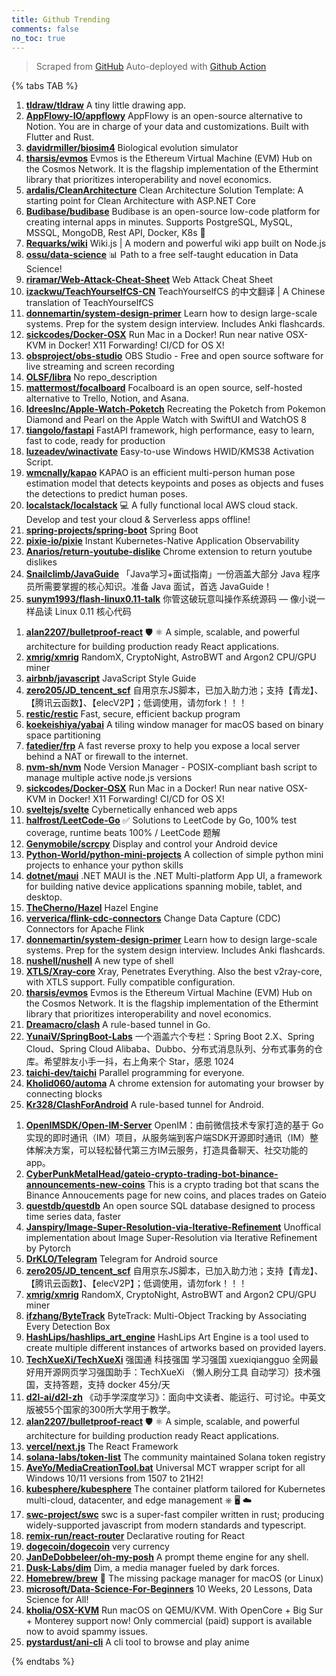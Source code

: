 ```yaml
---
title: Github Trending
comments: false
no_toc: true
---
```


> Scraped from [GitHub](https://github.com/trending)
Auto-deployed with [Github Action](https://docs.github.com/en/actions)

{% tabs TAB %}
<!-- tab Daily -->
1. [**tldraw/tldraw**](https://github.com/tldraw/tldraw)
A tiny little drawing app.
2. [**AppFlowy-IO/appflowy**](https://github.com/AppFlowy-IO/appflowy)
AppFlowy is an open-source alternative to Notion. You are in charge of your data and customizations. Built with Flutter and Rust.
3. [**davidrmiller/biosim4**](https://github.com/davidrmiller/biosim4)
Biological evolution simulator
4. [**tharsis/evmos**](https://github.com/tharsis/evmos)
Evmos is the Ethereum Virtual Machine (EVM) Hub on the Cosmos Network. It is the flagship implementation of the Ethermint library that prioritizes interoperability and novel economics.
5. [**ardalis/CleanArchitecture**](https://github.com/ardalis/CleanArchitecture)
Clean Architecture Solution Template: A starting point for Clean Architecture with ASP.NET Core
6. [**Budibase/budibase**](https://github.com/Budibase/budibase)
Budibase is an open-source low-code platform for creating internal apps in minutes. Supports PostgreSQL, MySQL, MSSQL, MongoDB, Rest API, Docker, K8s 🚀
7. [**Requarks/wiki**](https://github.com/Requarks/wiki)
Wiki.js | A modern and powerful wiki app built on Node.js
8. [**ossu/data-science**](https://github.com/ossu/data-science)
📊 Path to a free self-taught education in Data Science!
9. [**riramar/Web-Attack-Cheat-Sheet**](https://github.com/riramar/Web-Attack-Cheat-Sheet)
Web Attack Cheat Sheet
10. [**izackwu/TeachYourselfCS-CN**](https://github.com/izackwu/TeachYourselfCS-CN)
TeachYourselfCS 的中文翻译 | A Chinese translation of TeachYourselfCS
11. [**donnemartin/system-design-primer**](https://github.com/donnemartin/system-design-primer)
Learn how to design large-scale systems. Prep for the system design interview. Includes Anki flashcards.
12. [**sickcodes/Docker-OSX**](https://github.com/sickcodes/Docker-OSX)
Run Mac in a Docker! Run near native OSX-KVM in Docker! X11 Forwarding! CI/CD for OS X!
13. [**obsproject/obs-studio**](https://github.com/obsproject/obs-studio)
OBS Studio - Free and open source software for live streaming and screen recording
14. [**OLSF/libra**](https://github.com/OLSF/libra)
No repo_description
15. [**mattermost/focalboard**](https://github.com/mattermost/focalboard)
Focalboard is an open source, self-hosted alternative to Trello, Notion, and Asana.
16. [**IdreesInc/Apple-Watch-Poketch**](https://github.com/IdreesInc/Apple-Watch-Poketch)
Recreating the Poketch from Pokemon Diamond and Pearl on the Apple Watch with SwiftUI and WatchOS 8
17. [**tiangolo/fastapi**](https://github.com/tiangolo/fastapi)
FastAPI framework, high performance, easy to learn, fast to code, ready for production
18. [**luzeadev/winactivate**](https://github.com/luzeadev/winactivate)
Easy-to-use Windows HWID/KMS38 Activation Script.
19. [**wmcnally/kapao**](https://github.com/wmcnally/kapao)
KAPAO is an efficient multi-person human pose estimation model that detects keypoints and poses as objects and fuses the detections to predict human poses.
20. [**localstack/localstack**](https://github.com/localstack/localstack)
💻 A fully functional local AWS cloud stack. Develop and test your cloud & Serverless apps offline!
21. [**spring-projects/spring-boot**](https://github.com/spring-projects/spring-boot)
Spring Boot
22. [**pixie-io/pixie**](https://github.com/pixie-io/pixie)
Instant Kubernetes-Native Application Observability
23. [**Anarios/return-youtube-dislike**](https://github.com/Anarios/return-youtube-dislike)
Chrome extension to return youtube dislikes
24. [**Snailclimb/JavaGuide**](https://github.com/Snailclimb/JavaGuide)
「Java学习+面试指南」一份涵盖大部分 Java 程序员所需要掌握的核心知识。准备 Java 面试，首选 JavaGuide！
25. [**sunym1993/flash-linux0.11-talk**](https://github.com/sunym1993/flash-linux0.11-talk)
你管这破玩意叫操作系统源码 — 像小说一样品读 Linux 0.11 核心代码
<!-- endtab -->
<!-- tab Weekly -->
1. [**alan2207/bulletproof-react**](https://github.com/alan2207/bulletproof-react)
🛡️ ⚛️ A simple, scalable, and powerful architecture for building production ready React applications.
2. [**xmrig/xmrig**](https://github.com/xmrig/xmrig)
RandomX, CryptoNight, AstroBWT and Argon2 CPU/GPU miner
3. [**airbnb/javascript**](https://github.com/airbnb/javascript)
JavaScript Style Guide
4. [**zero205/JD_tencent_scf**](https://github.com/zero205/JD_tencent_scf)
自用京东JS脚本，已加入助力池；支持【青龙】、【腾讯云函数】、【elecV2P】；低调使用，请勿fork！！！
5. [**restic/restic**](https://github.com/restic/restic)
Fast, secure, efficient backup program
6. [**koekeishiya/yabai**](https://github.com/koekeishiya/yabai)
A tiling window manager for macOS based on binary space partitioning
7. [**fatedier/frp**](https://github.com/fatedier/frp)
A fast reverse proxy to help you expose a local server behind a NAT or firewall to the internet.
8. [**nvm-sh/nvm**](https://github.com/nvm-sh/nvm)
Node Version Manager - POSIX-compliant bash script to manage multiple active node.js versions
9. [**sickcodes/Docker-OSX**](https://github.com/sickcodes/Docker-OSX)
Run Mac in a Docker! Run near native OSX-KVM in Docker! X11 Forwarding! CI/CD for OS X!
10. [**sveltejs/svelte**](https://github.com/sveltejs/svelte)
Cybernetically enhanced web apps
11. [**halfrost/LeetCode-Go**](https://github.com/halfrost/LeetCode-Go)
✅ Solutions to LeetCode by Go, 100% test coverage, runtime beats 100% / LeetCode 题解
12. [**Genymobile/scrcpy**](https://github.com/Genymobile/scrcpy)
Display and control your Android device
13. [**Python-World/python-mini-projects**](https://github.com/Python-World/python-mini-projects)
A collection of simple python mini projects to enhance your python skills
14. [**dotnet/maui**](https://github.com/dotnet/maui)
.NET MAUI is the .NET Multi-platform App UI, a framework for building native device applications spanning mobile, tablet, and desktop.
15. [**TheCherno/Hazel**](https://github.com/TheCherno/Hazel)
Hazel Engine
16. [**ververica/flink-cdc-connectors**](https://github.com/ververica/flink-cdc-connectors)
Change Data Capture (CDC) Connectors for Apache Flink
17. [**donnemartin/system-design-primer**](https://github.com/donnemartin/system-design-primer)
Learn how to design large-scale systems. Prep for the system design interview. Includes Anki flashcards.
18. [**nushell/nushell**](https://github.com/nushell/nushell)
A new type of shell
19. [**XTLS/Xray-core**](https://github.com/XTLS/Xray-core)
Xray, Penetrates Everything. Also the best v2ray-core, with XTLS support. Fully compatible configuration.
20. [**tharsis/evmos**](https://github.com/tharsis/evmos)
Evmos is the Ethereum Virtual Machine (EVM) Hub on the Cosmos Network. It is the flagship implementation of the Ethermint library that prioritizes interoperability and novel economics.
21. [**Dreamacro/clash**](https://github.com/Dreamacro/clash)
A rule-based tunnel in Go.
22. [**YunaiV/SpringBoot-Labs**](https://github.com/YunaiV/SpringBoot-Labs)
一个涵盖六个专栏：Spring Boot 2.X、Spring Cloud、Spring Cloud Alibaba、Dubbo、分布式消息队列、分布式事务的仓库。希望胖友小手一抖，右上角来个 Star，感恩 1024
23. [**taichi-dev/taichi**](https://github.com/taichi-dev/taichi)
Parallel programming for everyone.
24. [**Kholid060/automa**](https://github.com/Kholid060/automa)
A chrome extension for automating your browser by connecting blocks
25. [**Kr328/ClashForAndroid**](https://github.com/Kr328/ClashForAndroid)
A rule-based tunnel for Android.
<!-- endtab -->
<!-- tab Monthly -->
1. [**OpenIMSDK/Open-IM-Server**](https://github.com/OpenIMSDK/Open-IM-Server)
OpenIM：由前微信技术专家打造的基于 Go 实现的即时通讯（IM）项目，从服务端到客户端SDK开源即时通讯（IM）整体解决方案，可以轻松替代第三方IM云服务，打造具备聊天、社交功能的app。
2. [**CyberPunkMetalHead/gateio-crypto-trading-bot-binance-announcements-new-coins**](https://github.com/CyberPunkMetalHead/gateio-crypto-trading-bot-binance-announcements-new-coins)
This is a crypto trading bot that scans the Binance Annoucements page for new coins, and places trades on Gateio
3. [**questdb/questdb**](https://github.com/questdb/questdb)
An open source SQL database designed to process time series data, faster
4. [**Janspiry/Image-Super-Resolution-via-Iterative-Refinement**](https://github.com/Janspiry/Image-Super-Resolution-via-Iterative-Refinement)
Unoffical implementation about Image Super-Resolution via Iterative Refinement by Pytorch
5. [**DrKLO/Telegram**](https://github.com/DrKLO/Telegram)
Telegram for Android source
6. [**zero205/JD_tencent_scf**](https://github.com/zero205/JD_tencent_scf)
自用京东JS脚本，已加入助力池；支持【青龙】、【腾讯云函数】、【elecV2P】；低调使用，请勿fork！！！
7. [**xmrig/xmrig**](https://github.com/xmrig/xmrig)
RandomX, CryptoNight, AstroBWT and Argon2 CPU/GPU miner
8. [**ifzhang/ByteTrack**](https://github.com/ifzhang/ByteTrack)
ByteTrack: Multi-Object Tracking by Associating Every Detection Box
9. [**HashLips/hashlips_art_engine**](https://github.com/HashLips/hashlips_art_engine)
HashLips Art Engine is a tool used to create multiple different instances of artworks based on provided layers.
10. [**TechXueXi/TechXueXi**](https://github.com/TechXueXi/TechXueXi)
强国通 科技强国 学习强国 xuexiqiangguo 全网最好用开源网页学习强国助手：TechXueXi （懒人刷分工具 自动学习）技术强国，支持答题，支持 docker 45分/天
11. [**d2l-ai/d2l-zh**](https://github.com/d2l-ai/d2l-zh)
《动手学深度学习》：面向中文读者、能运行、可讨论。中英文版被55个国家的300所大学用于教学。
12. [**alan2207/bulletproof-react**](https://github.com/alan2207/bulletproof-react)
🛡️ ⚛️ A simple, scalable, and powerful architecture for building production ready React applications.
13. [**vercel/next.js**](https://github.com/vercel/next.js)
The React Framework
14. [**solana-labs/token-list**](https://github.com/solana-labs/token-list)
The community maintained Solana token registry
15. [**AveYo/MediaCreationTool.bat**](https://github.com/AveYo/MediaCreationTool.bat)
Universal MCT wrapper script for all Windows 10/11 versions from 1507 to 21H2!
16. [**kubesphere/kubesphere**](https://github.com/kubesphere/kubesphere)
The container platform tailored for Kubernetes multi-cloud, datacenter, and edge management ⎈ 🖥 ☁️
17. [**swc-project/swc**](https://github.com/swc-project/swc)
swc is a super-fast compiler written in rust; producing widely-supported javascript from modern standards and typescript.
18. [**remix-run/react-router**](https://github.com/remix-run/react-router)
Declarative routing for React
19. [**dogecoin/dogecoin**](https://github.com/dogecoin/dogecoin)
very currency
20. [**JanDeDobbeleer/oh-my-posh**](https://github.com/JanDeDobbeleer/oh-my-posh)
A prompt theme engine for any shell.
21. [**Dusk-Labs/dim**](https://github.com/Dusk-Labs/dim)
Dim, a media manager fueled by dark forces.
22. [**Homebrew/brew**](https://github.com/Homebrew/brew)
🍺 The missing package manager for macOS (or Linux)
23. [**microsoft/Data-Science-For-Beginners**](https://github.com/microsoft/Data-Science-For-Beginners)
10 Weeks, 20 Lessons, Data Science for All!
24. [**kholia/OSX-KVM**](https://github.com/kholia/OSX-KVM)
Run macOS on QEMU/KVM. With OpenCore + Big Sur + Monterey support now! Only commercial (paid) support is available now to avoid spammy issues.
25. [**pystardust/ani-cli**](https://github.com/pystardust/ani-cli)
A cli tool to browse and play anime
<!-- endtab -->
{% endtabs %}
